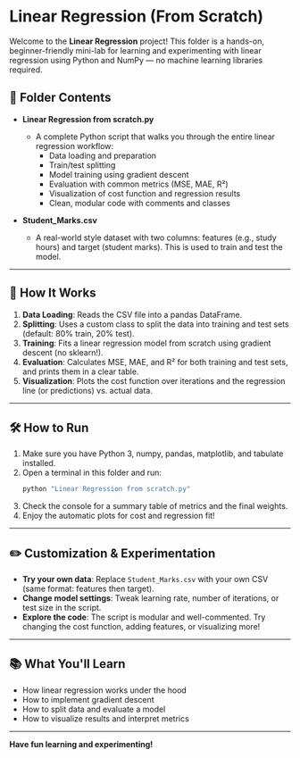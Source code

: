 # Linear Regression (From Scratch)

Welcome to the **Linear Regression** project! This folder is a hands-on, beginner-friendly mini-lab for learning and experimenting with linear regression using Python and NumPy — no machine learning libraries required.

## 📂 Folder Contents

- **Linear Regression from scratch.py**
  - A complete Python script that walks you through the entire linear regression workflow:
    - Data loading and preparation
    - Train/test splitting
    - Model training using gradient descent
    - Evaluation with common metrics (MSE, MAE, R²)
    - Visualization of cost function and regression results
    - Clean, modular code with comments and classes

- **Student_Marks.csv**
  - A real-world style dataset with two columns: features (e.g., study hours) and target (student marks). This is used to train and test the model.

---

## 🚀 How It Works

1. **Data Loading**: Reads the CSV file into a pandas DataFrame.
2. **Splitting**: Uses a custom class to split the data into training and test sets (default: 80% train, 20% test).
3. **Training**: Fits a linear regression model from scratch using gradient descent (no sklearn!).
4. **Evaluation**: Calculates MSE, MAE, and R² for both training and test sets, and prints them in a clear table.
5. **Visualization**: Plots the cost function over iterations and the regression line (or predictions) vs. actual data.

---

## 🛠️ How to Run

1. Make sure you have Python 3, numpy, pandas, matplotlib, and tabulate installed.
2. Open a terminal in this folder and run:
   ```bash
   python "Linear Regression from scratch.py"
   ```
3. Check the console for a summary table of metrics and the final weights.
4. Enjoy the automatic plots for cost and regression fit!

---

## ✏️ Customization & Experimentation

- **Try your own data**: Replace `Student_Marks.csv` with your own CSV (same format: features then target).
- **Change model settings**: Tweak learning rate, number of iterations, or test size in the script.
- **Explore the code**: The script is modular and well-commented. Try changing the cost function, adding features, or visualizing more!

---

## 📚 What You'll Learn
- How linear regression works under the hood
- How to implement gradient descent
- How to split data and evaluate a model
- How to visualize results and interpret metrics

---

**Have fun learning and experimenting!** 
